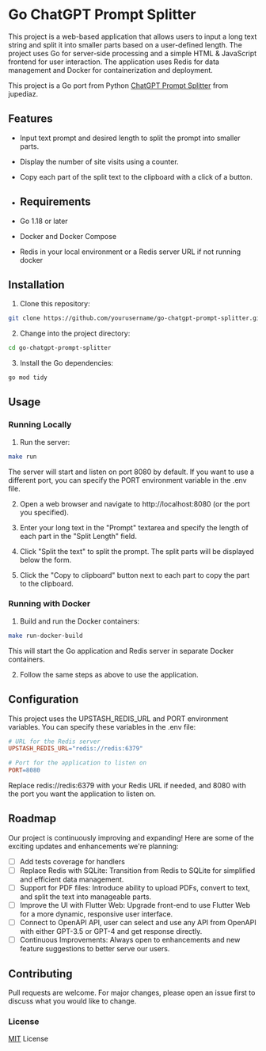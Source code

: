 # Go ChatGPT Prompt Splitter

This project is a web-based application that allows users to input a long text 
string and split it into smaller parts based on a user-defined length. 
The project uses Go for server-side processing and a simple HTML & JavaScript
frontend for user interaction. The application uses Redis for data management
and Docker for containerization and deployment.

This project is a Go port from Python [ChatGPT Prompt Splitter](https://github.com/jupediaz/chatgpt-prompt-splitter) from jupediaz.

## Features
- Input text prompt and desired length to split the prompt into smaller parts.
- Display the number of site visits using a counter.
- Copy each part of the split text to the clipboard with a click of a button.

- ## Requirements
- Go 1.18 or later
- Docker and Docker Compose
- Redis in your local environment or a Redis server URL if not running docker

## Installation
 
1. Clone this repository:

```bash
git clone https://github.com/yourusername/go-chatgpt-prompt-splitter.git
```

2. Change into the project directory:
```bash
cd go-chatgpt-prompt-splitter
```

3. Install the Go dependencies:
```bash
go mod tidy
```

## Usage
### Running Locally
1. Run the server:
```bash
make run
```

The server will start and listen on port 8080 by default. If you want to use a
different port, you can specify the PORT environment variable in the .env file.

2. Open a web browser and navigate to http://localhost:8080 (or the port you 
specified).

3. Enter your long text in the "Prompt" textarea and specify the length of each
part in the "Split Length" field.


4. Click "Split the text" to split the prompt. The split parts will be displayed
below the form.

5. Click the "Copy to clipboard" button next to each part to copy the part to
the clipboard.

### Running with Docker
1. Build and run the Docker containers:
```bash
make run-docker-build
```
This will start the Go application and Redis server in separate Docker containers.

2. Follow the same steps as above to use the application.

## Configuration
This project uses the UPSTASH_REDIS_URL and PORT environment variables. 
You can specify these variables in the .env file:

```makefile
# URL for the Redis server
UPSTASH_REDIS_URL="redis://redis:6379"

# Port for the application to listen on
PORT=8080
```

Replace redis://redis:6379 with your Redis URL if needed, and 8080 with the port you want the application to listen on.

## Roadmap

Our project is continuously improving and expanding! Here are some of the exciting updates and enhancements we're planning:

- [ ] Add tests coverage for handlers
- [ ] Replace Redis with SQLite: Transition from Redis to SQLite for simplified and efficient data management.
- [ ] Support for PDF files: Introduce ability to upload PDFs, convert to text, and split the text into manageable parts.
- [ ] Improve the UI with Flutter Web: Upgrade front-end to use Flutter Web for a more dynamic, responsive user interface.
- [ ] Connect to OpenAPI API, user can select and use any API from OpenAPI with either GPT-3.5 or GPT-4 and get response directly. 
- [ ] Continuous Improvements: Always open to enhancements and new feature suggestions to better serve our users.

## Contributing
Pull requests are welcome. For major changes, please open an issue first to discuss what you would like to change.

### License

[MIT](https://choosealicense.com/licenses/mit/) License
